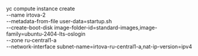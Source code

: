 yc compute instance create \
--name irtova-2 \
--metadata-from-file user-data=startup.sh \
--create-boot-disk image-folder-id=standard-images,image-family=ubuntu-2404-lts-oslogin \
--zone ru-central1-a \
--network-interface subnet-name=irtova-ru-central1-a,nat-ip-version=ipv4 